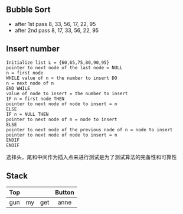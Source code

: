 ## Bubble Sort

* after 1st pass
8, 33, 56, 17, 22, 95
* after 2nd pass
8, 17, 33, 56, 22, 95

## Insert number

```
Initialize list L = {60,65,75,80,90,95}
pointer to next node of the last node = NULL
n = first node
WHILE value of n < the number to insert DO
n = next node of n
END WHILE
value of node to insert = the number to insert
IF n = first node THEN
pointer to next node of node to insert = n
ELSE 
IF n = NULL THEN
pointer to next node of n = node to insert
ELSE
pointer to next node of the previous node of n = node to insert
pointer to next node of node to insert = n
ENDIF
ENDIF
```

选择头，尾和中间作为插入点来进行测试是为了测试算法的完备性和可靠性

## Stack

| Top |    |     | Button |
|:---:|:--:|:---:|:------:|
| gun | my | get |  anne  |
